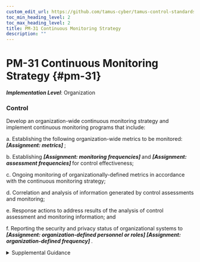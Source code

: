 ```yaml
---
custom_edit_url: https://github.com/tamus-cyber/tamus-control-standards/tree/main/content/tamus.edu/TAMUS_profile.xml
toc_min_heading_level: 2
toc_max_heading_level: 2
title: PM-31 Continuous Monitoring Strategy
description: ""
---
```


# PM-31 Continuous Monitoring Strategy {#pm-31}

_**Implementation Level**_: Organization

### Control

Develop an organization-wide continuous monitoring strategy and implement continuous monitoring programs that include:

a. Establishing the following organization-wide metrics to be monitored: <strong title="pm-31_odp.01"> <em>[Assignment: metrics]</em> </strong>;

b. Establishing <strong title="pm-31_odp.02"> <em>[Assignment: monitoring frequencies]</em> </strong> and <strong title="pm-31_odp.03"> <em>[Assignment: assessment frequencies]</em> </strong> for control effectiveness;

c. Ongoing monitoring of organizationally-defined metrics in accordance with the continuous monitoring strategy;

d. Correlation and analysis of information generated by control assessments and monitoring;

e. Response actions to address results of the analysis of control assessment and monitoring information; and

f. Reporting the security and privacy status of organizational systems to <strong title="pm-31_prm_4"> <em>[Assignment: organization-defined personnel or roles]</em> </strong> <strong title="pm-31_prm_5"> <em>[Assignment: organization-defined frequency]</em> </strong>.


<details><summary>Supplemental Guidance</summary>Continuous monitoring at the organization level facilitates ongoing awareness of the security and privacy posture across the organization to support organizational risk management decisions. The terms "continuous" and "ongoing" imply that organizations assess and monitor their controls and risks at a frequency sufficient to support risk-based decisions. Different types of controls may require different monitoring frequencies. The results of continuous monitoring guide and inform risk response actions by organizations. Continuous monitoring programs allow organizations to maintain the authorizations of systems and common controls in highly dynamic environments of operation with changing mission and business needs, threats, vulnerabilities, and technologies. Having access to security- and privacy-related information on a continuing basis through reports and dashboards gives organizational officials the capability to make effective, timely, and informed risk management decisions, including ongoing authorization decisions. To further facilitate security and privacy risk management, organizations consider aligning organization-defined monitoring metrics with organizational risk tolerance as defined in the risk management strategy. Monitoring requirements, including the need for monitoring, may be referenced in other controls and control enhancements such as, [AC-2g](#ac-2_smt.g), [AC-2(7)](/catalog/ac/ac-02#ac-02.07), [AC-2(12)(a)](#ac-2.12_smt.a), [AC-2(7)(b)](#ac-2.7_smt.b), [AC-2(7)(c)](#ac-2.7_smt.c), [AC-17(1)](/catalog/ac/ac-17#ac-17.01), [AT-4a](#at-4_smt.a), [AU-13](/catalog/au/au-13#au-13), [AU-13(1)](/catalog/au/au-13#au-13.01), [AU-13(2)](/catalog/au/au-13#au-13.02), [CA-7](/catalog/ca/ca-07#ca-07), [CM-3f](#cm-3_smt.f), [CM-6d](#cm-6_smt.d), [CM-11c](#cm-11_smt.c), [IR-5](/catalog/ir/ir-05#ir-05), [MA-2b](#ma-2_smt.b), [MA-3a](#ma-3_smt.a), [MA-4a](#ma-4_smt.a), [PE-3d](#pe-3_smt.d), [PE-6](/catalog/pe/pe-06#pe-06), [PE-14b](#pe-14_smt.b), [PE-16](/catalog/pe/pe-16#pe-16), [PE-20](/catalog/pe/pe-20#pe-20), [PM-6](/catalog/pm/pm-06#pm-06), [PM-23](/catalog/pm/pm-23#pm-23), [PS-7e](#ps-7_smt.e), [SA-9c](#sa-9_smt.c), [SC-5(3)(b)](#sc-5.3_smt.b), [SC-7a](#sc-7_smt.a), [SC-7(24)(b)](#sc-7.24_smt.b), [SC-18b](#sc-18_smt.b), [SC-43b](#sc-43_smt.b), [SI-4](/catalog/si/si-04#si-04).</details>
